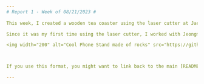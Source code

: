 ```yaml
---
# Report 1 - Week of 08/21/2023 #
 
This week, I created a wooden tea coaster using the laser cutter at Jacobs. The design was inspired by traditional Japanese wave patterns and I chose this design because I wanted to create a timeless tea coaster that I could use in the future.

Since it was my first time using the laser cutter, I worked with Jeongmin to use the laser cutter. Our initial design on Adobe Illustrator could not identify the cutting lines, so we had to re-iterate and update the design several times, which took longer than we expected.

<img width="200" alt="Cool Phone Stand made of rocks" src="https://github.com/s-almeda/tdf-template-repo/assets/21287693/bc2f1864-af5a-456d-9a71-e1d80d51190c">



If you use this format, you might want to link back to the main [README.md](../README.md) like so!

---
```

